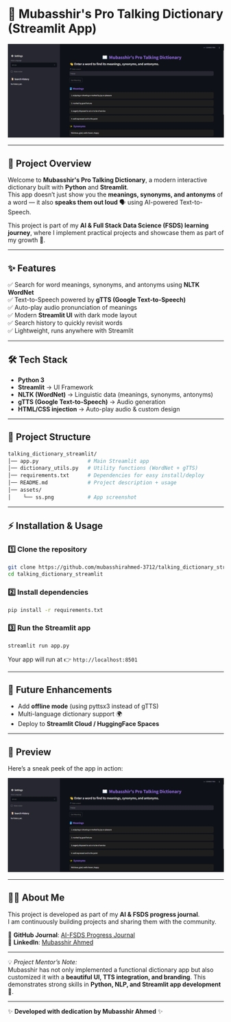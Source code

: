 # 📖 Mubasshir's Pro Talking Dictionary (Streamlit App)

![App Screenshot](assets/ss.png)

---

## 🚀 Project Overview

Welcome to **Mubasshir's Pro Talking Dictionary**, a modern interactive dictionary built with **Python** and **Streamlit**.  
This app doesn’t just show you the **meanings, synonyms, and antonyms** of a word — it also **speaks them out loud** 🗣️ using AI-powered Text-to-Speech.  

This project is part of my **AI & Full Stack Data Science (FSDS) learning journey**, where I implement practical projects and showcase them as part of my growth 🚀.  

---

## ✨ Features

✅ Search for word meanings, synonyms, and antonyms using **NLTK WordNet**  
✅ Text-to-Speech powered by **gTTS (Google Text-to-Speech)**  
✅ Auto-play audio pronunciation of meanings  
✅ Modern **Streamlit UI** with dark mode layout  
✅ Search history to quickly revisit words  
✅ Lightweight, runs anywhere with Streamlit  

---

## 🛠️ Tech Stack

- **Python 3**
- **Streamlit** → UI Framework  
- **NLTK (WordNet)** → Linguistic data (meanings, synonyms, antonyms)  
- **gTTS (Google Text-to-Speech)** → Audio generation  
- **HTML/CSS injection** → Auto-play audio & custom design  

---

## 📂 Project Structure

```bash
talking_dictionary_streamlit/
│── app.py                # Main Streamlit app
│── dictionary_utils.py   # Utility functions (WordNet + gTTS)
│── requirements.txt      # Dependencies for easy install/deploy
│── README.md             # Project description + usage
│── assets/
│    └── ss.png           # App screenshot
```

---

## ⚡ Installation & Usage

### 1️⃣ Clone the repository
```bash
git clone https://github.com/mubasshirahmed-3712/talking_dictionary_streamlit.git
cd talking_dictionary_streamlit
```

### 2️⃣ Install dependencies
```bash
pip install -r requirements.txt
```

### 3️⃣ Run the Streamlit app
```bash
streamlit run app.py
```

Your app will run at 👉 `http://localhost:8501`  

---

## 🎯 Future Enhancements
- Add **offline mode** (using pyttsx3 instead of gTTS)  
- Multi-language dictionary support 🌍  
- Deploy to **Streamlit Cloud / HuggingFace Spaces**  

---

## 📸 Preview
Here’s a sneak peek of the app in action:  

![Dictionary Preview](assets/ss.png)

---

## 🙋‍♂️ About Me

This project is developed as part of my **AI & FSDS progress journal**.  
I am continuously building projects and sharing them with the community.  

🔗 **GitHub Journal**: [AI-FSDS Progress Journal](https://github.com/mubasshirahmed-3712/AI-FSDS-progress-journal)  
🔗 **LinkedIn**: [Mubasshir Ahmed](https://www.linkedin.com/in/mubasshir3712)  

---

💡 *Project Mentor’s Note:*  
Mubasshir has not only implemented a functional dictionary app but also customized it with a **beautiful UI, TTS integration, and branding**. This demonstrates strong skills in **Python, NLP, and Streamlit app development** 👏.  

---

✨ **Developed with dedication by Mubasshir Ahmed** ✨
